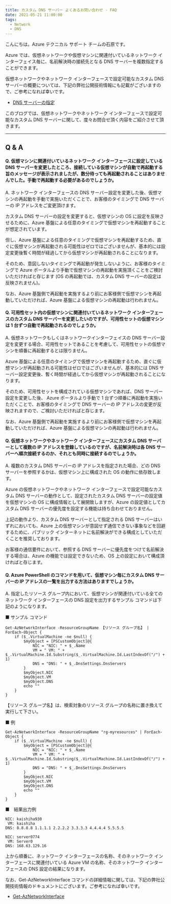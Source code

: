 ```yaml
---
title: カスタム DNS サーバー よくあるお問い合わせ - FAQ
date: 2021-05-21 11:00:00 
tags:
  - Network
  - DNS
---
```


こんにちは。Azure テクニカル サポート チームの石原です。

Azure では、仮想ネットワークや仮想マシンに関連付いているネットワーク インターフェイス毎に、名前解決時の接続先となる DNS サーバーを複数指定することができます。

仮想ネットワークやネットワーク インターフェースで設定可能なカスタム DNS サーバーの概要については、下記の弊社公開技術情報にも記載がございますので、ご参考になれば幸いです。

* [DNS サーバーの指定](https://docs.microsoft.com/ja-jp/azure/virtual-network/virtual-networks-name-resolution-for-vms-and-role-instances#specify-dns-servers)

このブログでは、仮想ネットワークやネットワーク インターフェースで設定可能なカスタム DNS サーバーに関して、度々お問合せ頂く内容をご紹介させて頂きます。

<!-- more -->

---

## Q & A

#### Q. 仮想マシンに関連付いているネットワーク インターフェースに設定している DNS サーバーを変更したところ、接続している仮想マシンが自動で再起動する旨のメッセージが表示されましたが、数分待っても再起動されることはありませんでした。手動で再起動する必要があるのでしょうか。

A. ネットワーク インターフェースの DNS サーバー設定を変更した後、仮想マシンの再起動を手動で実施いただくことで、お客様のタイミングで DNS サーバーの IP アドレスをご変更頂けます。

カスタム DNS サーバーの設定を変更すると、仮想マシンの OS に設定を反映させるために、Azure 基盤による任意のタイミングで仮想マシンを再起動することが想定されています。

但し、Azure 基盤による任意のタイミングで仮想マシンを再起動するため、直ぐに仮想マシンが再起動される可能性はゼロではございませんが、基本的には設定変更後暫く時間が経過してから仮想マシンが再起動されることになります。

そのため、意図しないタイミングで再起動が発生しないように、お客様のタイミングで Azure ポータルより手動で仮想マシンの再起動を実施頂くことをご検討いただければと存じます (OS の再起動では、カスタム DNS サーバーの設定は反映されません)。

なお、Azure 基盤側で再起動を実施するより前にお客様側で仮想マシンを再起動していただければ、Azure 基盤による仮想マシンの再起動は行われません。


#### Q. 可用性セット内の仮想マシンに関連付いているネットワーク インターフェースのカスタム DNS サーバーを変更したいのですが、可用性セットの仮想マシンは 1 台ずつ自動で再起動されるのでしょうか。

A. 仮想ネットワークもしくはネットワークインターフェイスの DNS サーバー設定を変更する場合、可用性セットであることを考慮して、可用性セットの仮想マシンを順番に再起動するとは限りません。

Azure 基盤による任意のタイミングで仮想マシンを再起動するため、直ぐに仮想マシンが再起動される可能性はゼロではございませんが、基本的には DNS サーバー設定変更後、暫く時間が経過してから仮想マシンが再起動されることになります。

そのため、可用性セットを構成されている仮想マシンであれば、DNS サーバー設定を変更した後、 Azure ポータルより手動で 1 台ずつ順番に再起動を実施いただくことで、お客様のタイミングで DNS サーバーの IP アドレスの変更が反映されますので、ご検討いただければと存じます。

なお、Azure 基盤側で再起動を実施するより前にお客様側で仮想マシンを再起動していただければ、Azure 基盤による仮想マシンの再起動は行われません。


#### Q. 仮想ネットワークやネットワーク インターフェースにカスタム DNS サーバーとして複数の IP アドレスを登録しているのですが、名前解決時は各 DNS サーバーへ順次接続するのか、それとも同時に接続するのでしょうか。

A. 複数のカスタム DNS サーバーの IP アドレスを指定された場合、どの DNS サーバーを参照するかは、仮想マシン上に構成された OS の動作に依存致します。

Azure の仮想ネットワークやネットワーク インターフェースで設定可能なカスタム DNS サーバーの動作として、設定されたカスタム DNS サーバーの設定値を仮想マシンの OS に構成情報として展開致しますが、Azure の設定値としてカスタム DNS サーバーの優先度を設定する機能は持ち合わせておりません。

上記の動作より、カスタム DNS サーバーとして指定される DNS サーバーはいずれにおいても、Azure 上の仮想マシンが意図せず通信できない事象などを回避するために、パブリック インターネットに名前解決ができる構成としていただくことを推奨しております。

お客様の通信要件において、参照する DNS サーバーに優先度をつけて名前解決する場合は、Azure の機能では設定できないため、OS 上の設定において構成頂ければと存じます。


#### Q. Azure PowerShell のコマンドを用いて、仮想マシン毎にカスタム DNS サーバーの IP アドレスの一覧を出力する方法はありますでしょうか。

A. 指定したリソース グループ内において、仮想マシンが関連付いている全てのネットワーク インターフェースの DNS 設定を出力するサンプル コマンドは下記のようになります。

■ サンプル コマンド

```
Get-AzNetworkInterface -ResourceGroupName 【リソース グループ名】 | ForEach-Object {
    if ($_.VirtualMachine -ne $null) {
        $myObject = [PSCustomObject]@{
            NIC = "NIC: " + $_.Name
            VM = " VM: " + $_.VirtualMachine.Id.Substring($_.VirtualMachine.Id.LastIndexOf("/") + 1)
            DNS = "DNS: " + $_.DnsSettings.DnsServers
        }
        $myObject.NIC
        $myObject.VM
        $myObject.DNS
        echo ""
    }
}
```

【リソース グループ名】は、検索対象のリソース グループの名称に置き換えて実行して下さい。

■ 例

```
Get-AzNetworkInterface -ResourceGroupName "rg-myresources" | ForEach-Object {
    if ($_.VirtualMachine -ne $null) {
        $myObject = [PSCustomObject]@{
            NIC = "NIC: " + $_.Name
            VM = " VM: " + $_.VirtualMachine.Id.Substring($_.VirtualMachine.Id.LastIndexOf("/") + 1)
            DNS = "DNS: " + $_.DnsSettings.DnsServers
        }
        $myObject.NIC
        $myObject.VM
        $myObject.DNS
        echo ""
    }
}
```

■　結果出力例

```
NIC: kaishiha930
 VM: kaishiha
DNS: 8.8.8.8 1.1.1.1 2.2.2.2 3.3.3.3 4.4.4.4 5.5.5.5

NIC: server0774
 VM: Server0
DNS: 168.63.129.16
```

上から順番に、ネットワーク インターフェースの名称、そのネットワーク インターフェースに関連付いている Azure VM の名称、そのネットワーク インターフェースの DNS 設定の結果になります。

なお、Get-AzNetworkInterface コマンドの詳細情報に関しては、下記の弊社公開技術情報のドキュメントにございます。ご参考になれば幸いです。

* [Get-AzNetworkInterface](https://docs.microsoft.com/en-us/powershell/module/az.network/get-aznetworkinterface?view=azps-4.3.0)

